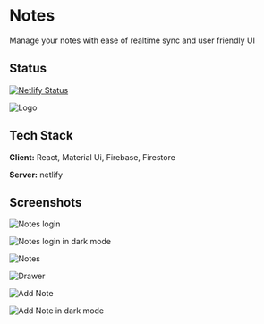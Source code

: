 # Notes

Manage your notes with ease of realtime sync and user friendly UI

## Status

[![Netlify Status](https://api.netlify.com/api/v1/badges/4692e1cc-7eae-4611-9bb9-59c476fb36e0/deploy-status)](https://app.netlify.com/sites/notes-ashish/deploys)

![Logo](https://www.dropbox.com/s/raw/k0u156i1hkle93c/logo.png?dl=0)

## Tech Stack

**Client:** React, Material Ui, Firebase, Firestore

**Server:** netlify

## Screenshots

![Notes login](https://www.dropbox.com/s/raw/9sig9kj62d0ar5s/Notes_login.png?dl=0)

![Notes login in dark mode](https://www.dropbox.com/s/raw/jhp3r3iuqoduhq9/Notes_dark_login.png?dl=0)

![Notes](https://www.dropbox.com/s/raw/9t0v2vfnnihz7y8/Notes.png?dl=0)

![Drawer](https://www.dropbox.com/s/raw/ui8vndxmh3iao89/Notes_Drawer.png?dl=0)

![Add Note](https://www.dropbox.com/s/raw/etlmxp2otwoto2t/Add_Notes.png?dl=0)

![Add Note in dark mode](https://www.dropbox.com/s/raw/djfv035quz6ystg/Add_dark_Notes.png?dl=0)
